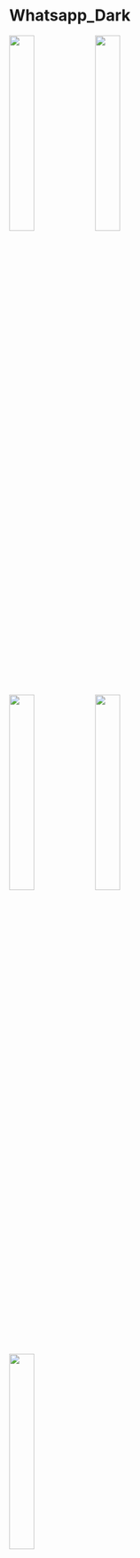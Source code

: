# Whatsapp_Dark

<img
  width="30%"
  src="Screenshot_1"/>
<img
  width="30%"
  src="Screenshot_4"/>

<img
  width="30%"
  src="Screenshot_2"/>
<img
  width="30%"
  src="Screenshot_5"/>

<img
  width="30%"
  src="Screenshot_3"/>
